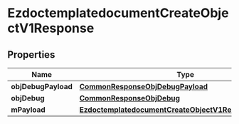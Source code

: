 

# EzdoctemplatedocumentCreateObjectV1Response

## Properties

Name | Type | Description | Notes
------------ | ------------- | ------------- | -------------
**objDebugPayload** | [**CommonResponseObjDebugPayload**](CommonResponseObjDebugPayload.md) |  | 
**objDebug** | [**CommonResponseObjDebug**](CommonResponseObjDebug.md) |  |  [optional]
**mPayload** | [**EzdoctemplatedocumentCreateObjectV1ResponseMPayload**](EzdoctemplatedocumentCreateObjectV1ResponseMPayload.md) |  | 




